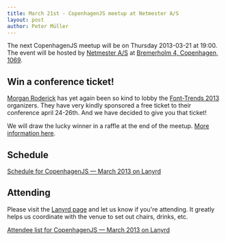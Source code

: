 ```yaml
---
title: March 21st - CopenhagenJS meetup at Netmester A/S
layout: post
author: Peter Müller
---
```


The next CopenhagenJS meetup will be on Thursday 2013-03-21 at 19:00. The event will be hosted by [Netmester A/S](http://www.netmester.dk/) at [Bremerholm 4, Copenhagen, 1069](http://goo.gl/maps/ZB7Zr).

## Win a conference ticket!

<a href="http://roderick.dk/">Morgan Roderick</a> has yet again been so kind to lobby the <a href="http://2013.front-trends.com/">Font-Trends 2013</a> organizers. They have very kindly sponsored a free ticket to their conference april 24-26th. And we have decided to give you that ticket!

We will draw the lucky winner in a raffle at the end of the meetup. <a href="http://lanyrd.com/2013/copenhagenjs-march/scfbrh/">More information here</a>.

## Schedule

<div class="lanyrd-target-schedule">
    <a href="http://lanyrd.com/2013/copenhagenjs-march/schedule/"
        class="lanyrd-schedule"
        data-lanyrd-abstracts
        data-lanyrd-truncateabstracts="50"
        data-lanyrd-speakers
        data-lanyrd-speakerlabels>
        Schedule for CopenhagenJS — March 2013 on Lanyrd
    </a>
</div>

## Attending

Please visit the [Lanyrd page](http://lanyrd.com/2013/copenhagenjs-march/) and let us know if you're attending. It greatly helps us coordinate with the venue to set out chairs, drinks, etc.

<div class="lanyrd-target-participants">
    <a href="http://lanyrd.com/2013/copenhagenjs-march/attendees/"
        class="lanyrd-participants"
        data-lanyrd-limit="30">
        Attendee list for CopenhagenJS — March 2013 on Lanyrd
    </a>
</div>
